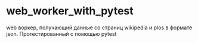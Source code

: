 # web_worker_with_pytest

web воркер, получающий данные со страниц wikipedia и plos в формате json. Протестированный с помощью pytest

